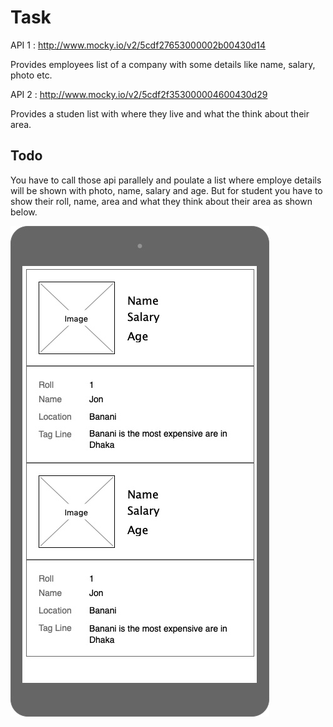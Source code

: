 # Task
API 1 :  http://www.mocky.io/v2/5cdf27653000002b00430d14

Provides employees list of a company with some details like name, salary, photo etc.

API 2 :  http://www.mocky.io/v2/5cdf2f353000004600430d29

Provides a studen list with where they live and what the think about their area.

## Todo
You have to call those api parallely and poulate a list where employe details will be shown with photo, name, salary and age. But for student you have to show their roll, name, area and what they think about their area as shown below.

![Solid](https://github.com/shuza/Android-Task/blob/master/Photo/Home.jpg)
